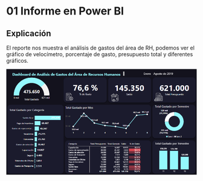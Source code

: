 # 01 Informe en Power BI

## Explicación 

El reporte nos muestra el análisis de gastos del área de RH, podemos ver el gráfico de velocímetro, porcentaje de gasto, presupuesto total y diferentes gráficos. 

![Alt text](01_Dash.png)